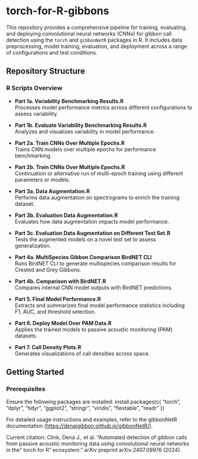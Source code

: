 
<!-- README.md is generated from README.Rmd. Please edit that file -->

# torch-for-R-gibbons

<!-- badges: start -->
<!-- badges: end -->

This repository provides a comprehensive pipeline for training,
evaluating, and deploying convolutional neural networks (CNNs) for
gibbon call detection using the `torch` and `gibbonNetR` packages in R.
It includes data preprocessing, model training, evaluation, and
deployment across a range of configurations and test conditions.

## Repository Structure

### R Scripts Overview

- **Part 1a. Variability Benchmarking Results.R**  
  Processes model performance metrics across different configurations to
  assess variability.

- **Part 1b. Evaluate Variability Benchmarking Results.R**  
  Analyzes and visualizes variability in model performance.

- **Part 2a. Train CNNs Over Multiple Epochs.R**  
  Trains CNN models over multiple epochs for performance benchmarking.

- **Part 2b. Train CNNs Over Multiple Epochs.R**  
  Continuation or alternative run of multi-epoch training using
  different parameters or models.

- **Part 3a. Data Augmentation.R**  
  Performs data augmentation on spectrograms to enrich the training
  dataset.

- **Part 3b. Evaluation Data Augmentation.R**  
  Evaluates how data augmentation impacts model performance.

- **Part 3c. Evaluation Data Augmentation on Different Test Set.R**  
  Tests the augmented models on a novel test set to assess
  generalization.

- **Part 4a. MultiSpecies Gibbon Comparison BirdNET CLI**  
  Runs BirdNET CLI to generate multispecies comparison results for
  Crested and Grey Gibbons.

- **Part 4b. Comparison with BirdNET.R**  
  Compares internal CNN model outputs with BirdNET predictions.

- **Part 5. Final Model Performance.R**  
  Extracts and summarizes final model performance statistics including
  F1, AUC, and threshold selection.

- **Part 6. Deploy Model Over PAM Data.R**  
  Applies the trained models to passive acoustic monitoring (PAM)
  datasets.

- **Part 7. Call Density Plots.R**  
  Generates visualizations of call densities across space.

## Getting Started

### Prerequisites

Ensure the following packages are installed: install.packages(c(
“torch”, “dplyr”, “tidyr”, “ggplot2”, “stringr”, “viridis”, “flextable”,
“readr” ))

For detailed usage instructions and examples, refer to the gibbonNetR
documentation (<https://denajgibbon.github.io/gibbonNetR/>).

Current citation: Clink, Dena J., et al. “Automated detection of gibbon
calls from passive acoustic monitoring data using convolutional neural
networks in the” torch for R” ecosystem.” arXiv preprint
arXiv:2407.09976 (2024).
